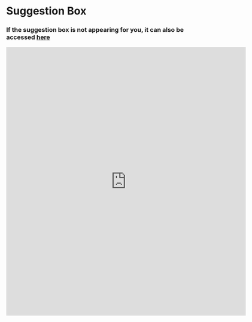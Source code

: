 # Suggestion Box

### If the suggestion box is not appearing for you, it can also be accessed [here](https://docs.google.com/forms/d/e/1FAIpQLSdgHY1WASoWGXoDZzQedk6R7CTqjgGIVcd05gpJ-yO3ROknRQ/viewform?usp=sf_link)

<iframe src="https://docs.google.com/forms/d/e/1FAIpQLSdgHY1WASoWGXoDZzQedk6R7CTqjgGIVcd05gpJ-yO3ROknRQ/viewform?embedded=true" width="640" height="717" frameborder="0" marginheight="0" marginwidth="0">Loading…</iframe>
